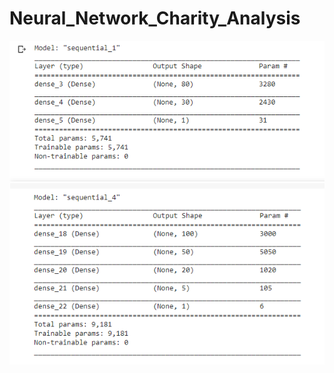 # Neural_Network_Charity_Analysis


![](https://github.com/Mikeblanchard/Neural_Network_Charity_Analysis/blob/main/Resources/neural.png)
![](https://github.com/Mikeblanchard/Neural_Network_Charity_Analysis/blob/main/Resources/neural1.png)
